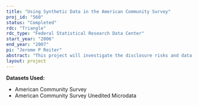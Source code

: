 ```yaml
---
title: "Using Synthetic Data in the American Community Survey"
proj_id: "560"
status: "Completed"
rdc: "Triangle"
rdc_type: "Federal Statistical Research Data Center"
start_year: "2006"
end_year: "2007"
pi: "Jerome P Reiter"
abstract: "This project will investigate the disclosure risks and data utility associated with using partially synthetic data to limit disclosure risks for people in group quarters in the American Communities Survey.  We will first investigate criteria for deciding which records in group quarters are most at risk.  We will develop approaches to generating partially synthetic data, considering risk and utility of proposed releases.  We also will examine the risk utility tradeoffs of releasing one, two, or five imputed data sets.  We will develop approximations to the variance for single imputation datasets, if needed.  Lastly, we will consider how the survey weights interact with the data synthesis."
layout: project
---
```


**Datasets Used:**

  - American Community Survey 
  - American Community Survey Unedited Microdata 

